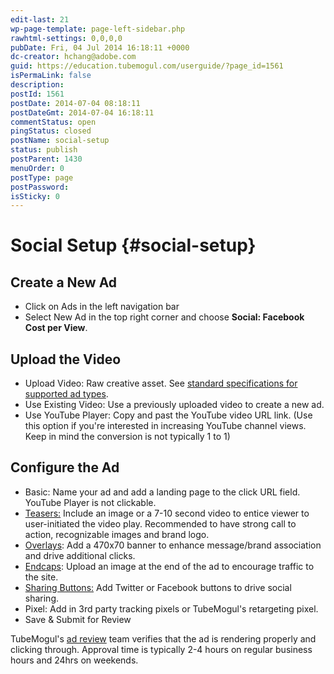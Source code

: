 ```yaml
---
edit-last: 21
wp-page-template: page-left-sidebar.php
rawhtml-settings: 0,0,0,0
pubDate: Fri, 04 Jul 2014 16:18:11 +0000
dc-creator: hchang@adobe.com
guid: https://education.tubemogul.com/userguide/?page_id=1561
isPermaLink: false
description: 
postId: 1561
postDate: 2014-07-04 08:18:11
postDateGmt: 2014-07-04 16:18:11
commentStatus: open
pingStatus: closed
postName: social-setup
status: publish
postParent: 1430
menuOrder: 0
postType: page
postPassword: 
isSticky: 0
---
```


# Social Setup {#social-setup}

## Create a New Ad

* Click on Ads in the left navigation bar
* Select New Ad in the top right corner and choose **Social: Facebook Cost per View**.

## Upload the Video

* Upload Video: Raw creative asset. See [standard specifications for supported ad types](https://www.tubemogul.com/ad-specs/). 
* Use Existing Video: Use a previously uploaded video to create a new ad.
* Use YouTube Player: Copy and past the YouTube video URL link.  (Use this option if you're interested in increasing YouTube channel views. Keep in mind the conversion is not typically 1 to 1)

## Configure the Ad

* Basic: Name your ad and add a landing page to the click URL field.  YouTube Player is not clickable.
* [Teasers:](/help/user-guide/planning/ad-formats/ad-features-guide/teasers-endcaps.md) Include an image or a 7-10 second video to entice viewer to user-initiated the video play. Recommended to have strong call to action, recognizable images and brand logo.
* [Overlays](overlay.md): Add a 470x70 banner to enhance message/brand association and drive additional clicks.
* [Endcaps](/help/user-guide/planning/ad-formats/ad-features-guide/teasers-endcaps.md): Upload an image at the end of the ad to encourage traffic to the site.
* [Sharing Buttons:](sharing-buttons.md) Add Twitter or Facebook buttons to drive social sharing.
* Pixel: Add in 3rd party tracking pixels or TubeMogul's retargeting pixel.
* Save & Submit for Review

TubeMogul's [ad review](ad-reviews.md) team verifies that the ad is rendering properly and clicking through. Approval time is typically 2-4 hours on regular business hours and 24hrs on weekends. 
